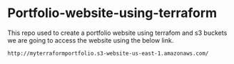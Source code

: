 # Portfolio-website-using-terraform
This repo used to create a portfolio website using terrafom and s3 buckets 
we are going to access the website using the below link.
~~~
http://myterraformportfolio.s3-website-us-east-1.amazonaws.com/
~~~
